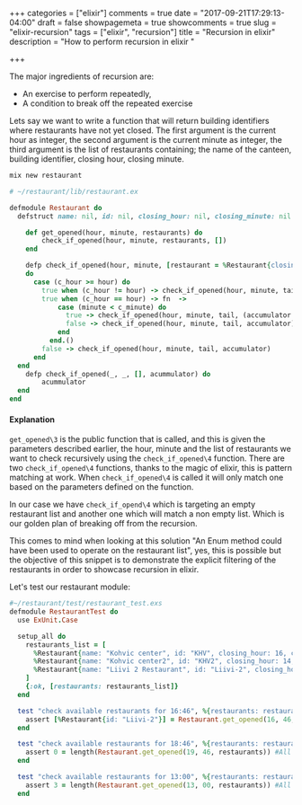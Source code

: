+++
categories = ["elixir"]
comments = true
date = "2017-09-21T17:29:13-04:00"
draft = false
showpagemeta = true
showcomments = true
slug = "elixir-recursion"
tags = ["elixir", "recursion"]
title = "Recursion in elixir"
description = "How to perform recursion in elixir "

+++

The major ingredients of recursion are:
- An exercise to perform repeatedly, 
- A condition to break off the repeated exercise

Lets say we want to write a function that will return building identifiers where restaurants have not yet closed. 
The first argument is the current hour as integer, the second argument is the current minute as integer, the third argument
is the list of restaurants containing; the name of the canteen, building identifier, closing hour, closing minute.

```bash
mix new restaurant
```

```ruby
# ~/restaurant/lib/restaurant.ex

defmodule Restaurant do
  defstruct name: nil, id: nil, closing_hour: nil, closing_minute: nil

	def get_opened(hour, minute, restaurants) do
		check_if_opened(hour, minute, restaurants, [])
	end

	defp check_if_opened(hour, minute, [restaurant = %Restaurant{closing_hour: c_hour, closing_minute: c_minute} | tail], accumulator)
    do
      case (c_hour >= hour) do
        true when (c_hour != hour) -> check_if_opened(hour, minute, tail, (accumulator ++ [restaurant]))
        true when (c_hour == hour) -> fn  ->
            case (minute < c_minute) do
              true -> check_if_opened(hour, minute, tail, (accumulator ++ [restaurant]))
              false -> check_if_opened(hour, minute, tail, accumulator)
            end
          end.()
        false -> check_if_opened(hour, minute, tail, accumulator)
      end
  end
	defp check_if_opened(_, _, [], acummulator) do
		acummulator
  end
end
```

#### Explanation
`get_opened\3` is the public function that is called, and this is given the parameters described earlier, the hour, minute and 
the list of restaurants we want to check recursively using the `check_if_opened\4` function. There are two `check_if_opened\4` functions, 
thanks to the magic of elixir, this is pattern matching at work. When `check_if_opened\4` is called it will only match one based on the parameters 
defined on the function.

In our case we have `check_if_opend\4` which is targeting an empty restaurant list and another one which will match a non empty list. 
Which is our golden plan of breaking off from the recursion.

This comes to mind when looking at this solution "An Enum method could have been used to operate on the restaurant list", yes, this is possible
but the objective of this snippet is to demonstrate the explicit filtering of the restaurants in order to showcase recursion in elixir.

Let's test our restaurant module:

```ruby
#~/restaurant/test/restaurant_test.exs
defmodule RestaurantTest do
  use ExUnit.Case

  setup_all do
    restaurants_list = [
      %Restaurant{name: "Kohvic center", id: "KHV", closing_hour: 16, closing_minute: 30},
      %Restaurant{name: "Kohvic center2", id: "KHV2", closing_hour: 14, closing_minute: 00},
      %Restaurant{name: "Liivi 2 Restaurant", id: "Liivi-2", closing_hour: 19, closing_minute: 45},
    ]
    {:ok, [restaurants: restaurants_list]}
  end

  test "check available restaurants for 16:46", %{restaurants: restaurants} do
    assert [%Restaurant{id: "Liivi-2"}] = Restaurant.get_opened(16, 46, restaurants) #One restaturant should be opened
  end

  test "check available restaurants for 18:46", %{restaurants: restaurants} do
    assert 0 = length(Restaurant.get_opened(19, 46, restaurants)) #All restaurants should be closed for this time
  end

  test "check available restaurants for 13:00", %{restaurants: restaurants} do
    assert 3 = length(Restaurant.get_opened(13, 00, restaurants)) #All restaurants should be opened by this time
  end
```